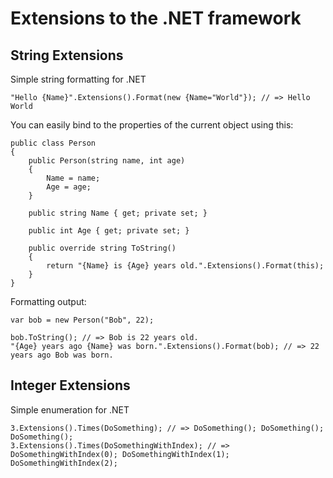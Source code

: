 # Extensions to the .NET framework

## String Extensions
Simple string formatting for .NET

    "Hello {Name}".Extensions().Format(new {Name="World"}); // => Hello World

You can easily bind to the properties of the current object using this:

    public class Person
    {        
        public Person(string name, int age)
        {
            Name = name;
            Age = age;
        }
        
        public string Name { get; private set; }
        
        public int Age { get; private set; }
                
        public override string ToString()
        {
            return "{Name} is {Age} years old.".Extensions().Format(this);
        }        
    }
    
Formatting output:
    
    var bob = new Person("Bob", 22);
    
    bob.ToString(); // => Bob is 22 years old.
    "{Age} years ago {Name} was born.".Extensions().Format(bob); // => 22 years ago Bob was born.

## Integer Extensions
Simple enumeration for .NET

    3.Extensions().Times(DoSomething); // => DoSomething(); DoSomething(); DoSomething();
    3.Extensions().Times(DoSomethingWithIndex); // => DoSomethingWithIndex(0); DoSomethingWithIndex(1); DoSomethingWithIndex(2); 
